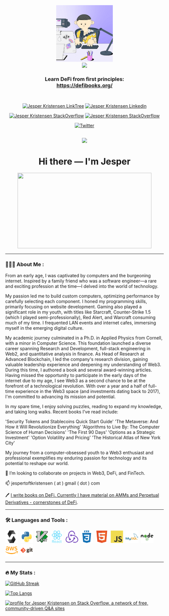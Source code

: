 <div align="center">
  <img src="./deskhead.gif" width="180"/>
<div>
  
  <div><img src="https://media.tenor.com/k2GZAYWuTS4AAAAi/backhand-index-pointing-down-joypixels.gif" width="64"/> <h3>Learn DeFi from first principles:<br /><a href="https://defibooks.org/">https://defibooks.org/</a></div></h3>
  </div>
  <br />

[![Jesper Kristensen LinkTree](https://img.shields.io/badge/linktree-39E09B?style=for-the-badge&logo=linktree&logoColor=white)](https://linktr.ee/cryptojesperk)
  [![Jesper Kristensen Linkedin](https://img.shields.io/badge/LinkedIn-0077B5?style=for-the-badge&logo=linkedin&logoColor=white)](https://www.linkedin.com/in/jespertoftkristensen/)
<br>
  
[![Jesper Kristensen StackOverflow](https://img.shields.io/badge/StackOverflow-F48024?style=for-the-badge&logo=stackoverflow&logoColor=white)](https://stackoverflow.com/users/3462321/jesperk-eth)
[![Jesper Kristensen StackOverflow](https://img.shields.io/badge/YouTube-FF0000?style=for-the-badge&logo=youtube&logoColor=white)](https://www.youtube.com/channel/UCXMTxzESo0no8oHdMWQ-1lQ)
  
  <div style="margin-bottom:0px;margin-top:0px;margin:0px;padding:0px">
    
[![Twitter](https://img.shields.io/twitter/url/https/twitter.com/cloudposse.svg?style=social&label=Follow%20%40cryptojesperk)](https://twitter.com/cryptojesperk)
  
<img src="https://komarev.com/ghpvc/?username=jesperkristensen58&style=flat-square&color=blue" alt=""/>
  </div>

<img src="https://media.tenor.com/SNL9_xhZl9oAAAAi/waving-hand-joypixels.gif" width="64"/>

# Hi there &mdash; I'm Jesper

</div>
<div align="center">
  <img src="https://media.giphy.com/media/dWesBcTLavkZuG35MI/giphy.gif" width="426" height="240"/>
</div>

---

### 👨‍💻👷 About Me :

From an early age, I was captivated by computers and the burgeoning internet. Inspired by a family friend who was a software engineer—a rare and exciting profession at the time—I delved into the world of technology.

My passion led me to build custom computers, optimizing performance by carefully selecting each component. I honed my programming skills, primarily focusing on website development. Gaming also played a significant role in my youth, with titles like Starcraft, Counter-Strike 1.5 (which I played semi-professionally), Red Alert, and Warcraft consuming much of my time. I frequented LAN events and internet cafes, immersing myself in the emerging digital culture.

My academic journey culminated in a Ph.D. in Applied Physics from Cornell, with a minor in Computer Science. This foundation launched a diverse career spanning Research and Development, full-stack engineering in Web2, and quantitative analysis in finance. As Head of Research at Advanced Blockchain, I led the company's research division, gaining valuable leadership experience and deepening my understanding of Web3. During this time, I authored a book and several award-winning articles.
Having missed the opportunity to participate in the early days of the internet due to my age, I see Web3 as a second chance to be at the forefront of a technological revolution. With over a year and a half of full-time experience in the Web3 space (and investments dating back to 2017), I'm committed to advancing its mission and potential.

In my spare time, I enjoy solving puzzles, reading to expand my knowledge, and taking long walks. Recent books I've read include:

'Security Tokens and Stablecoins Quick Start Guide'
'The Metaverse: And How it Will Revolutionize Everything'
'Algorithms to Live By: The Computer Science of Human Decisions'
'The First 90 Days'
'Options as a Strategic Investment'
'Option Volatility and Pricing'
'The Historical Atlas of New York City'

My journey from a computer-obsessed youth to a Web3 enthusiast and professional exemplifies my enduring passion for technology and its potential to reshape our world.

👀 I’m looking to collaborate on projects in Web3, DeFi, and FinTech.

📫 jespertoftkristensen ( at ) gmail ( dot ) com

🖊 <a href="https://defibooks.org/">I write books on DeFi. Currently I have material on AMMs and Perpetual Derivatives - cornerstones of DeFi</a>.

---

### :hammer_and_wrench: Languages and Tools :

<div>
  <img src="https://github.com/devicons/devicon/blob/master/icons/solidity/solidity-original.svg" title="Solidity" **alt="Solidity" width="40" height="40"/>&nbsp;
  <img src="https://github.com/devicons/devicon/blob/master/icons/python/python-original.svg" title="Python" **alt="Vim" width="40" height="40"/>&nbsp;
  <img src="https://github.com/devicons/devicon/blob/master/icons/vim/vim-original.svg" title="Vim" **alt="Vim" width="40" height="40"/>&nbsp;
  <img src="https://github.com/devicons/devicon/blob/master/icons/react/react-original-wordmark.svg" title="React" alt="React" width="40" height="40"/>&nbsp;
  <img src="https://github.com/devicons/devicon/blob/master/icons/redux/redux-original.svg" title="Redux" alt="Redux " width="40" height="40"/>&nbsp;
  <img src="https://github.com/devicons/devicon/blob/master/icons/css3/css3-plain-wordmark.svg"  title="CSS3" alt="CSS" width="40" height="40"/>&nbsp;
  <img src="https://github.com/devicons/devicon/blob/master/icons/html5/html5-original.svg" title="HTML5" alt="HTML" width="40" height="40"/>&nbsp;
  <img src="https://github.com/devicons/devicon/blob/master/icons/javascript/javascript-original.svg" title="JavaScript" alt="JavaScript" width="40" height="40"/>&nbsp;
  <img src="https://github.com/devicons/devicon/blob/master/icons/mysql/mysql-original-wordmark.svg" title="MySQL"  alt="MySQL" width="40" height="40"/>&nbsp;
  <img src="https://github.com/devicons/devicon/blob/master/icons/nodejs/nodejs-original-wordmark.svg" title="NodeJS" alt="NodeJS" width="40" height="40"/>&nbsp;
  <img src="https://github.com/devicons/devicon/blob/master/icons/amazonwebservices/amazonwebservices-plain-wordmark.svg" title="AWS" alt="AWS" width="40" height="40"/>&nbsp;
  <img src="https://github.com/devicons/devicon/blob/master/icons/git/git-original-wordmark.svg" title="Git" **alt="Git" width="40" height="40"/>
</div>

---

### :fire: My Stats :

[![GitHub Streak](http://github-readme-streak-stats.herokuapp.com?user=jesperkristensen58&theme=dark&background=000000)](https://git.io/streak-stats)

[![Top Langs](https://github-readme-stats.vercel.app/api/top-langs/?username=jesperkristensen58&layout=compact&theme=vision-friendly-dark)](https://github.com/anuraghazra/github-readme-stats)

<a href="https://stackoverflow.com/users/3462321/jesperk-eth"><img src="https://stackoverflow.com/users/flair/3462321.png" width="208" height="58" alt="profile for Jesper Kristensen on Stack Overflow, a network of free, community-driven Q&amp;A sites" title="profile for Jesper Kristensen on Stack Overflow, a network of free, community-driven Q&amp;A sites" /></a>
  
